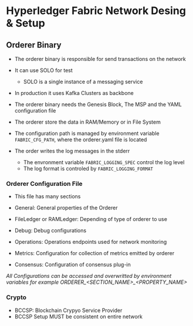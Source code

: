 # Hyperledger Fabric Network Desing & Setup

## Orderer Binary

- The orderer binary is responsible for send transactions on the network

- It can use SOLO for test 
    - SOLO is a single instance of a messaging service
- In production it uses Kafka Clusters as backbone

- The orderer binary needs the Genesis Block, The MSP and the YAML configuration file
- The orderer store the data in RAM/Memory or in File System

- The configuration path is managed by environment variable `FABRIC_CFG_PATH`, where the orderer.yaml file is located
- The order writes the log messages in the stderr
    - The envronment variable `FABRIC_LOGGING_SPEC` control the log level
    - The log format is controled by `FABRIC_LOGGING_FORMAT`

### Orderer Configuration File

- This file has many sections

- General: General properties of the Orderer
- FileLedger or RAMLedger: Depending of type of orderer to use
- Debug: Debug configurations
- Operations: Operations endpoints used for network monitoring
- Metrics: Configuration for collection of metrics emitted by orderer
- Consensus: Configuration of consensus plug-in

*All Configurations can be accessed and overwritted by environment variables for example ORDERER_<SECTION_NAME>_<PROPERTY_NAME>*

### Crypto

- BCCSP: Blockchain Crypyo Service Provider
- BCCSP Setup MUST be consistent on entire network